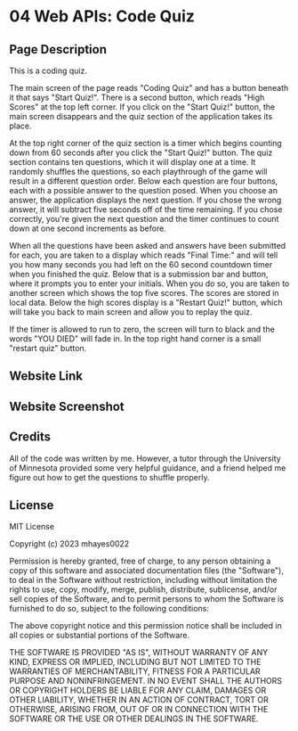 # 04 Web APIs: Code Quiz

## Page Description
This is a coding quiz.

The main screen of the page reads "Coding Quiz" and has a button beneath it that says "Start Quiz!". There is a second button, which reads "High Scores" at the top left corner. If you click on the "Start Quiz!" button, the main screen disappears and the quiz section of the application takes its place. 

At the top right corner of the quiz section is a timer which begins counting down from 60 seconds after you click the "Start Quiz!" button. The quiz section contains ten questions, which it will display one at a time. It randomly shuffles the questions, so each playthrough of the game will result in a different question order. Below each question are four buttons, each with a possible answer to the question posed. When you choose an answer, the application displays the next question. If you chose the wrong answer, it will subtract five seconds off of the time remaining. If you chose correctly, you're given the next question and the timer continues to count down at one second increments as before.

When all the questions have been asked and answers have been submitted for each, you are taken to a display which reads "Final Time:" and will tell you how many seconds you had left on the 60 second countdown timer when you finished the quiz. Below that is a submission bar and button, where it prompts you to enter your initials. When you do so, you are taken to another screen which shows the top five scores. The scores are stored in local data. Below the high scores display is a "Restart Quiz!" button, which will take you back to main screen and allow you to replay the quiz.

If the timer is allowed to run to zero, the screen will turn to black and the words "YOU DIED" will fade in. In the top right hand corner is a small "restart quiz" button. 

## Website Link

## Website Screenshot

## Credits
All of the code was written by me. However, a tutor through the University of Minnesota provided some very helpful guidance, and a friend helped me figure out how to get the questions to shuffle properly. 

## License 

MIT License

Copyright (c) 2023 mhayes0022

Permission is hereby granted, free of charge, to any person obtaining a copy
of this software and associated documentation files (the "Software"), to deal
in the Software without restriction, including without limitation the rights
to use, copy, modify, merge, publish, distribute, sublicense, and/or sell
copies of the Software, and to permit persons to whom the Software is
furnished to do so, subject to the following conditions:

The above copyright notice and this permission notice shall be included in all
copies or substantial portions of the Software.

THE SOFTWARE IS PROVIDED "AS IS", WITHOUT WARRANTY OF ANY KIND, EXPRESS OR
IMPLIED, INCLUDING BUT NOT LIMITED TO THE WARRANTIES OF MERCHANTABILITY,
FITNESS FOR A PARTICULAR PURPOSE AND NONINFRINGEMENT. IN NO EVENT SHALL THE
AUTHORS OR COPYRIGHT HOLDERS BE LIABLE FOR ANY CLAIM, DAMAGES OR OTHER
LIABILITY, WHETHER IN AN ACTION OF CONTRACT, TORT OR OTHERWISE, ARISING FROM,
OUT OF OR IN CONNECTION WITH THE SOFTWARE OR THE USE OR OTHER DEALINGS IN THE
SOFTWARE.